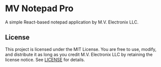 # MV Notepad Pro

A simple React-based notepad application by M.V. Electronix LLC.

## License

This project is licensed under the MIT License. You are free to use, modify, and distribute it as long as you credit M.V. Electronix LLC by retaining the license notice. See [LICENSE](LICENSE) for details.

